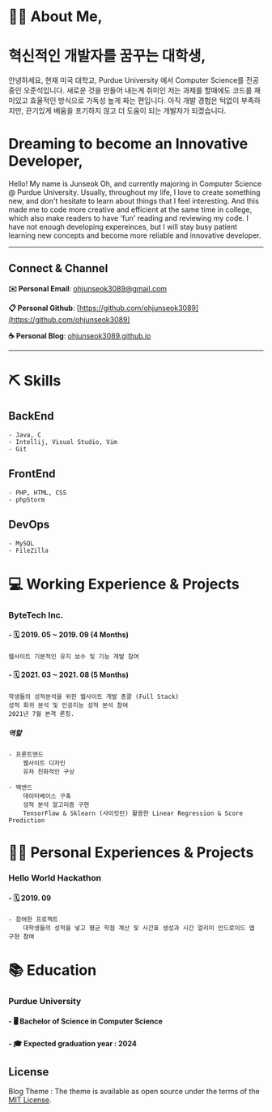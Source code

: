 💁🏻 About Me,
======================

# 혁신적인 개발자를 꿈꾸는 대학생,

안녕하세요, 현재 미국 대학교, Purdue University 에서 Computer Science를 전공 중인 오준석입니다.
새로운 것을 만들어 내는게 취미인 저는 과제를 할때에도 코드를 재미있고 효율적인 방식으로 가독성 높게 짜는 편입니다.
아직 개발 경험은 턱없이 부족하지만, 끈기있게 배움을 포기하지 않고 더 도움이 되는 개발자가 되겠습니다.

# Dreaming to become an Innovative Developer,

Hello! My name is Junseok Oh, and currently majoring in Computer Science @ Purdue University.
Usually, throughout my life, I love to create something new, and don't hesitate to learn about
things that I feel interesting. And this made me to code more creative and efficient at the same time in college,
which also make readers to have 'fun' reading and reviewing my code.
I have not enough developing expereinces, but I will stay busy patient learning new concepts and become more reliable and innovative developer.

* * *
## Connect & Channel
**✉️ Personal Email**:   [ohjunseok3089@gmail.com](ohjunseok3089@gmail.com)

**📋 Personal Github**:  [https://github.com/ohjunseok3089](https://github.com/ohjunseok3089)

**☕️ Personal Blog**:    [ohjunseok3089.github.io](ohjunseok3089.github.io)
* * *
⛏️ Skills
======================
## BackEnd
    - Java, C
    - Intellij, Visual Studio, Vim
    - Git
## FrontEnd
    - PHP, HTML, CSS
    - phpStorm
## DevOps
    - MySQL
    - FileZilla
    
💻 Working Experience & Projects
======================
### ByteTech Inc.
#### - 🗓 2019. 05 ~ 2019. 09 (4 Months)
    웹사이트 기본적인 유지 보수 및 기능 개발 참여
    
#### - 🗓 2021. 03 ~ 2021. 08 (5 Months)
    학생들의 성적분석을 위한 웹사이트 개발 총괄 (Full Stack)
    성적 회귀 분석 및 인공지능 성적 분석 참여
    2021년 7월 본격 론칭.
    
##### 역할
    - 프론트엔드
        웹사이트 디자인
        유저 친화적인 구상
        
    - 백엔드
        데이터베이스 구축
        성적 분석 알고리즘 구현
        TensorFlow & Sklearn (사이킷런) 활용한 Linear Regression & Score Prediction

🚴‍♂️ Personal Experiences & Projects
======================
### Hello World Hackathon
#### - 🗓 2019. 09
    - 참여한 프로젝트
        대학생들의 성적을 넣고 평균 학점 계산 및 시간표 생성과 시간 알리미 안드로이드 앱 구현 참여

📚 Education
======================
### Purdue University
#### - 🖥 Bachelor of Science in Computer Science
#### - 🎓 Expected graduation year : 2024

## License
Blog Theme :
The theme is available as open source under the terms of the [MIT License](https://opensource.org/licenses/MIT).

